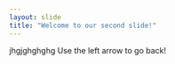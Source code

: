 ```yaml
---
layout: slide
title: "Welcome to our second slide!"
---
```

jhgjghghghg
Use the left arrow to go back!
